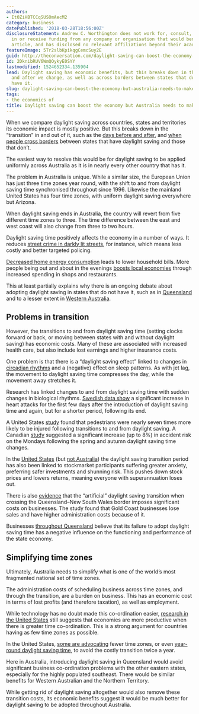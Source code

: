 ```yaml
---
authors:
- It0ZiHBTCCqSUSOmAecM2
category: business
datePublished: '2018-03-28T18:56:00Z'
disclosureStatement: Andrew C. Worthington does not work for, consult, own shares
  in or receive funding from any company or organisation that would benefit from this
  article, and has disclosed no relevant affiliations beyond their academic appointment.
featureImage: 5Tr2slbKpikqgCemcSuy2E
guid: http://theconversation.com/daylight-saving-can-boost-the-economy-but-australia-needs-to-make-it-uniform-93727
id: 2DknibRUV6WmQOykyE0SYY
lastmodified: 1524652334.135904
lead: Daylight saving has economic benefits, but this breaks down in the days before
  and after we change, as well as across borders between states that do and don't
  have it.
slug: daylight-saving-can-boost-the-economy-but-australia-needs-to-make-it-uniform
tags:
- the economics of
title: Daylight saving can boost the economy but Australia needs to make it uniform
---
```

When we compare daylight saving across countries, states and territories its economic impact is mostly positive. But this breaks down in the “transition” in and out of it, such as the [days before and after](https://www.aeaweb.org/articles?id=10.1257/aer.90.4.1005), and [when people cross borders](https://www.sciencedirect.com/science/article/pii/S0313592604500164) between states that have daylight saving and those that don’t.

The easiest way to resolve this would be for daylight saving to be applied uniformly across Australia as it is in nearly every other country that has it.

The problem in Australia is unique. While a similar size, the European Union has just three time zones year round, with the shift to and from daylight saving time synchronised throughout since 1996. Likewise the mainland United States has four time zones, with uniform daylight saving everywhere but Arizona.

When daylight saving ends in Australia, the country will revert from five different time zones to three. The time difference between the east and west coast will also change from three to two hours. 


Daylight saving time positively affects the economy in a number of ways. It reduces [street crime in darkly lit streets](https://www.mitpressjournals.org/doi/abs/10.1162/REST_a_00547#.WA_EOJMrKRt), for instance, which means less costly and better targeted policing. 

[Decreased home energy consumption](https://mpra.ub.uni-muenchen.de/74518/) leads to lower household bills. More people being out and about in the evenings [boosts local economies](https://www.sciencedirect.com/science/article/pii/S0313592604500164) through increased spending in shops and restaurants. 

This at least partially explains why there is an ongoing debate about adopting daylight saving in states that do not have it, such as in [Queensland](http://www.couriermail.com.au/questnews/queenslanders-asked-do-you-want-daylight-savings-trial/news-story/84a3fdda5f4d2d0c415faace767957a3) and to a lesser extent in [Western Australia](http://www.abc.net.au/news/2016-11-01/daylight-saving-party-western-australia-fifth-referendum/7983710). 

## Problems in transition

However, the transitions to and from daylight saving time (setting clocks forward or back, or moving between states with and without daylight saving) has economic costs. Many of these are associated with increased health care, but also include lost earnings and higher insurance costs.

One problem is that there is a “daylight saving effect” linked to changes in [circadian rhythms](https://sleepfoundation.org/sleep-topics/what-circadian-rhythm) and a (negative) effect on sleep patterns. As with jet lag, the movement to daylight saving time compresses the day, while the movement away stretches it. 

Research has linked changes to and from daylight saving time with sudden changes in biological rhythms. [Swedish data show](http://www.nejm.org/doi/full/10.1056/NEJMc0807104) a significant increase in heart attacks for the first few days after the introduction of daylight saving time and again, but for a shorter period, following its end. 

A United States [study](https://www.sciencedirect.com/science/article/abs/pii/S000145750100046X) found that pedestrians were nearly seven times more likely to be injured following transitions to and from daylight saving. A Canadian [study](http://journals.sagepub.com/doi/abs/10.2466/pms.1996.83.3.921?journalCode=pmsb) suggested a significant increase (up to 8%) in accident risk on the Mondays following the spring and autumn daylight saving time changes.


In the [United States](https://www.aeaweb.org/articles?id=10.1257/aer.90.4.1005) (but [not Australia](https://onlinelibrary.wiley.com/doi/abs/10.1111/j.1759-3441.2003.tb01136.x)) the daylight saving transition period has also been linked to stockmarket participants suffering greater anxiety, preferring safer investments and shunning risk. This pushes down stock prices and lowers returns, meaning everyone with superannuation loses out. 

There is also [evidence](https://www.sciencedirect.com/science/article/pii/S0313592604500164) that the “artificial” daylight saving transition when crossing the Queensland–New South Wales border imposes significant costs on businesses. The study found that Gold Coast businesses lose sales and have higher administration costs because of it. 

Businesses [throughout Queensland](https://www.sciencedirect.com/science/article/pii/S0313592604500164) believe that its failure to adopt daylight saving time has a negative influence on the functioning and performance of the state economy.

## Simplifying time zones

Ultimately, Australia needs to simplify what is one of the world’s most fragmented national set of time zones.

The administration costs of scheduling business across time zones, and through the transition, are a burden on business. This has an economic cost in terms of lost profits (and therefore taxation), as well as employment.

While technology has no doubt made this co-ordination easier, [research in the United States](https://www.iza.org/publications/dp/2060) still suggests that economies are more productive when there is greater time co-ordination. This is a strong argument for countries having as few time zones as possible. 

In the United States, [some are advocating](https://qz.com/357823/america-needs-to-have-just-two-time-zones-and-the-world-should-follow-suit/) fewer time zones, or even [year-round daylight saving time](https://www.businessinsider.com.au/daylight-saving-time-dst-alternatives-arguments-against-2017-10?r=US&IR=T), to avoid the costly transition twice a year. 

Here in Australia, introducing daylight saving in Queensland would avoid significant business co-ordination problems with the other eastern states, especially for the highly populated southeast. There would be similar benefits for Western Australian and the Northern Territory. 

While getting rid of daylight saving altogether would also remove these transition costs, its economic benefits suggest it would be much better for daylight saving to be adopted throughout Australia.